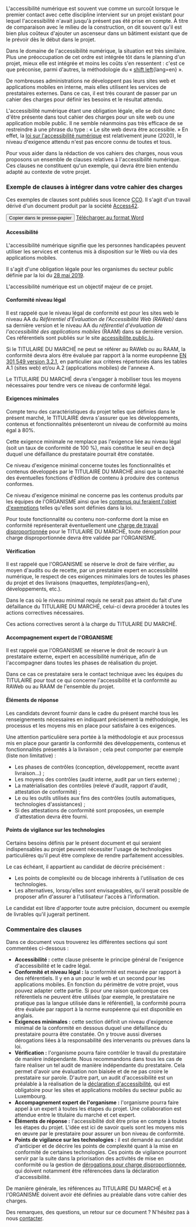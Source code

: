 <script type="module" src="../../../js/cdc.js"></script>

L'accessibilité numérique est souvent vue comme un surcoût lorsque le premier contact avec cette discipline intervient sur un projet existant pour lequel l'accessibilité n'avait jusqu'à présent pas été prise en compte. À titre de comparaison avec le milieu de la construction, on dit souvent qu'il est bien plus coûteux d'ajouter un ascenseur dans un bâtiment existant que de le prévoir dès le début dans le projet.

Dans le domaine de l'accessibilité numérique, la situation est très similaire. Plus une préoccupation de cet ordre est intégrée tôt dans le planning d'un projet, mieux elle est intégrée et moins les coûts s'en ressentent : c'est ce que préconise, parmi d'autres, la méthodologie du « [shift left](https://feather.ca/shift-left/){lang=en} ».

De nombreuses administrations ne développent pas leurs sites web et applications mobiles en interne, mais elles utilisent les services de prestataires externes. Dans ce cas, il est très courant de passer par un cahier des charges pour définir les besoins et le résultat attendu.

L'accessibilité numérique étant une obligation légale, elle se doit donc d'être présente dans tout cahier des charges pour un site web ou une application mobile public. Il ne semble néanmoins pas très efficace de se restreindre à une phrase du type : « Le site web devra être accessible. » En effet, la [loi sur l'accessibilité numérique](https://legilux.public.lu/eli/etat/leg/loi/2019/05/28/a373/jo) est relativement jeune (2020), le niveau d'exigence attendu n'est pas encore connu de toutes et tous.

Pour vous aider dans la rédaction de vos cahiers des charges, nous vous proposons un ensemble de clauses relatives à l'accessibilité numérique. Ces clauses ne constituent qu'un exemple, qui devra être bien entendu adapté au contexte de votre projet.

### Exemple de clauses à intégrer dans votre cahier des charges


Ces exemples de clauses sont publiés sous licence [CC0](https://creativecommons.org/share-your-work/public-domain/cc0/). Il s'agit d'un travail dérivé d'un document produit par la société [Access42](https://access42.net/).

<button class="clipboard">Copier dans le presse-papier</button>
[Télécharger au format Word](../files/exemple-cahier-des-charges-accessibilite-10032023.docx)
<div class="cdc-template">

#### Accessibilité

L'accessibilité numérique signifie que les personnes handicapées peuvent utiliser les services et contenus mis à disposition sur le Web ou via des applications mobiles.

Il s'agit d'une obligation légale pour les organismes du secteur public définie par la loi du [28 mai 2019](https://legilux.public.lu/eli/etat/leg/loi/2019/05/28/a373/jo).

L'accessibilité numérique est un objectif majeur de ce projet.

#### Conformité niveau légal

Il est rappelé que le niveau légal de conformité est pour les sites web le niveau AA du _Référentiel d'Évaluation de l'Accessibilité Web (RAWeb)_ dans sa dernière version et le niveau AA du _référentiel d'évaluation de l'accessibilité des applications mobiles_ (RAAM) dans sa dernière version. Ces référentiels sont publiés sur le site [accessibilite.public.lu](https://accessibilite.public.lu).

Si le TITULAIRE DU MARCHÉ ne peut se référer au RAWeb ou au RAAM, la conformité devra alors être évaluée par rapport à la norme européenne [EN 301 549 version 3.2.1](https://www.etsi.org/deliver/etsi_en/301500_301599/301549/03.02.01_60/en_301549v030201p.pdf), en particulier aux critères répertoriés dans les tables A.1 (sites web) et/ou A.2 (applications mobiles) de l'annexe A.

Le TITULAIRE DU MARCHÉ devra s'engager à mobiliser tous les moyens nécessaires pour tendre vers ce niveau de conformité légal.

#### Exigences minimales

Compte tenu des caractéristiques du projet telles que définies dans le présent marché, le TITULAIRE devra s'assurer que les développements, contenus et fonctionnalités présenteront un niveau de conformité au moins égal à 80%.

Cette exigence minimale ne remplace pas l'exigence liée au niveau légal (soit un taux de conformité de 100 %), mais constitue le seuil en deçà duquel une défaillance du prestataire pourrait être constatée.

Ce niveau d'exigence minimal concerne toutes les fonctionnalités et contenus développés par le TITULAIRE DU MARCHÉ ainsi que la capacité des éventuelles fonctions d'édition de contenu à produire des contenus conformes.

Ce niveau d'exigence minimal ne concerne pas les contenus produits par les équipes de l'ORGANISME ainsi que les [contenus qui feraient l'objet d'exemptions](https://accessibilite.public.lu/fr/obligations.html#contenus-exemptés) telles qu'elles sont définies dans la loi.

Pour toute fonctionnalité ou contenu non-conforme dont la mise en conformité représenterait éventuellement une [charge de travail disproportionnée](https://accessibilite.public.lu/fr/obligations.html#dérogation-pour-charge-disproportionnée) pour le TITULAIRE DU MARCHÉ, toute dérogation pour charge disproportionnée devra être validée par l'ORGANISME.

#### Vérification

Il est rappelé que l'ORGANISME se réserve le droit de faire vérifier, au moyen d'audits ou de recette, par un prestataire expert en accessibilité numérique, le respect de ces exigences minimales lors de toutes les phases du projet et des livraisons (maquettes, *templates*{lang=en}, développements, etc.).

Dans le cas où le niveau minimal requis ne serait pas atteint du fait d'une défaillance du TITULAIRE DU MARCHÉ, celui-ci devra procéder à toutes les actions correctives nécessaires.

Ces actions correctives seront à la charge du TITULAIRE DU MARCHÉ.

#### Accompagnement expert de l'ORGANISME

Il est rappelé que l'ORGANISME se réserve le droit de recourir à un prestataire externe, expert en accessibilité numérique, afin de l'accompagner dans toutes les phases de réalisation du projet.

Dans ce cas ce prestataire sera le contact technique avec les équipes du TITULAIRE pour tout ce qui concerne l'accessibilité et la conformité au RAWeb ou au RAAM de l'ensemble du projet.

#### Éléments de réponse

Les candidats devront fournir dans le cadre du présent marché tous les renseignements nécessaires en indiquant précisément la méthodologie, les processus et les moyens mis en place pour satisfaire à ces exigences.

Une attention particulière sera portée à la méthodologie et aux processus mis en place pour garantir la conformité des développements, contenus et fonctionnalités présentés à la livraison ; cela peut comporter par exemple (liste non limitative) :

- Les phases de contrôles (conception, développement, recette avant livraison…) ;
- Les moyens des contrôles (audit interne, audit par un tiers externe) ;
- La matérialisation des contrôles (relevé d'audit, rapport d'audit, attestation de conformité) ;
- Le ou les outils utilisés aux fins des contrôles (outils automatiques, technologies d'assistances) ;
- Si des attestations de conformité sont proposées, un exemple d'attestation devra être fourni.

#### Points de vigilance sur les technologies

Certains besoins définis par le présent document et qui seraient indispensables au projet peuvent nécessiter l'usage de technologies particulières qu'il peut être complexe de rendre parfaitement accessibles.

Le cas échéant, il appartient au candidat de décrire précisément :

- Les points de complexité ou de blocage inhérents à l'utilisation de ces technologies.
- Les alternatives, lorsqu'elles sont envisageables, qu'il serait possible de proposer afin d'assurer à l'utilisateur l'accès à l'information.

Le candidat est libre d'apporter toute autre précision, document ou exemple de livrables qu'il jugerait pertinent.

</div>

### Commentaire des clauses

Dans ce document vous trouverez les différentes sections qui sont commentées ci-dessous :

- **Accessibilité :** cette clause présente le principe général de l'exigence d'accessibilité et le cadre légal.
- **Conformité et niveau légal :** la conformité est mesurée par rapport à des référentiels. Il y en a un pour le web et un second pour les applications mobiles. En fonction du périmètre de votre projet, vous pouvez adapter cette partie. Si pour une raison quelconque ces référentiels ne peuvent être utilisés (par exemple, le prestataire ne pratique pas la langue utilisée dans le référentiel), la conformité pourra être évaluée par rapport à la norme européenne qui est disponible en anglais.
- **Exigences minimales :** cette section définit un niveau d'exigence minimal de la conformité en dessous duquel une défaillance du prestataire pourra être constatée. On y trouve aussi diverses dérogations liées à la responsabilité des intervenants ou prévues dans la loi.
- **Vérification :** l'organisme pourra faire contrôler le travail du prestataire de manière indépendante. Nous recommandons dans tous les cas de faire réaliser un tel audit de manière indépendante du prestataire. Cela permet d'avoir une évaluation non biaisée et de ne pas croire le prestataire sur parole. D'autre part, un audit d'accessibilité est un préalable à la réalisation de la [déclaration d'accessibilité](/fr/obligations.html#déclaration-d’accessibilité), qui est obligatoire pour les sites et applications mobiles du secteur public au Luxembourg.
- **Accompagnement expert de l'organisme :** l'organisme pourra faire appel à un expert à toutes les étapes du projet. Une collaboration est attendue entre le titulaire du marché et cet expert.
- **Éléments de réponse :** l'accessibilité doit être prise en compte à toutes les étapes du projet. L'idée est ici de savoir quels sont les moyens mis en œuvre par le prestataire pour assurer un bon niveau de conformité.
- **Points de vigilance sur les technologies :** il est demandé au candidat d'anticiper et de décrire les points de complexité quant à la mise en conformité de certaines technologies. Ces points de vigilance pourront servir par la suite dans la priorisation des activités de mise en conformité ou la gestion de [dérogations pour charge disproportionnée](/fr/obligations.html#dérogation-pour-charge-disproportionnée), qui doivent notamment être référencées dans la déclaration d'accessibilité.

De manière générale, les références au TITULAIRE DU MARCHÉ et à l'ORGANISME doivent avoir été définies au préalable dans votre cahier des charges.

Des remarques, des questions, un retour sur ce document ? N'hésitez pas à nous [contacter](/fr/contact.html).